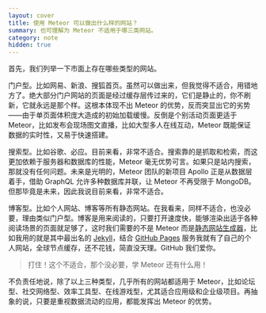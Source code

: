 ```yaml
---
layout: cover
title: 使用 Meteor 可以做出什么样的网站？
summary: 也可理解为 Meteor 不适用于哪三类网站。
category: note
hidden: true
---
```


首先，我们列举一下市面上存在哪些类型的网站。

门户型。比如网易、新浪、搜狐首页。虽然可以做出来，但我觉得不适合，用错地方了。绝大部分门户网站的页面是经过缓存层传过来的，它们是静止的，你不刷新，它就永远是那个样。这根本体现不出 Meteor 的优势，反而突显出它的劣势——由于单页面体积庞大造成的初始加载缓慢。反倒是个别活动页面更适于 Meteor，比如发布会现场图文直播，比如大型多人在线互动，Meteor 既能保证数据的实时性，又易于快速搭建。

搜索型。比如谷歌、必应。目前来看，非常不适合。搜索靠的是抓取和检索，而这更加依赖于服务器和数据库的性能，Meteor 毫无优势可言。如果只是站内搜索，那就没有任何问题。未来是光明的，Meteor 团队的新项目 Apollo 正是从数据层着手，借助 GraphQL 允许多种数据库并联，让 Meteor 不再受限于 MongoDB。但那毕竟是未来，因此我说目前来看，非常不适合。

博客型。比如个人网站、博客等所有静态网站。在我看来，同样不适合，也没必要，理由类似门户型。博客是用来阅读的，只要打开速度快，能够渲染出适于各种阅读场景的页面就足够了，这时我们需要的不是 Meteor 而是[静态网站生成器](https://staticsitegenerators.net/)，比如我用的就是其中最出名的 [Jekyll](https://jekyllrb.com/)，结合 [GitHub Pages](https://help.github.com/articles/using-jekyll-as-a-static-site-generator-with-github-pages/) 服务我就有了自己的个人网站，全球节点缓存，还不花钱，简直没天理。GitHub 我们爱你。

> 打住！这个不适合，那个没必要，学 Meteor 还有什么用！

不负责任地说，除了以上三种类型，几乎所有的网站都适用于 Meteor，比如论坛型、社交网络型、效率工具型、在线游戏型，尤其适合应用级和企业级项目。再抽象的说，只要是重视数据流动的应用，都能发挥出 Meteor 的优势。
